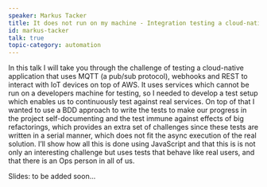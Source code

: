 ```yaml
---
speaker: Markus Tacker
title: It does not run on my machine - Integration testing a cloud-native application
id: markus-tacker
talk: true
topic-category: automation
---
```

In this talk I will take you through the challenge of testing a cloud-native application that uses MQTT (a pub/sub protocol), webhooks and REST to interact with IoT devices on top of AWS.
It uses services which cannot be run on a developers machine for testing, so I needed to develop a test setup which enables us to continuously test against real services.
On top of that I wanted to use a BDD approach to write the tests to make our progress in the project self-documenting and the test immune against effects of big refactorings, which provides an extra set of challenges since these tests are written in a serial manner, which does not fit the async execution of the real solution.
I’ll show how all this is done using JavaScript and that this is is not only an interesting challenge but uses tests that behave like real users, and that there is an Ops person in all of us.

Slides: to be added soon...